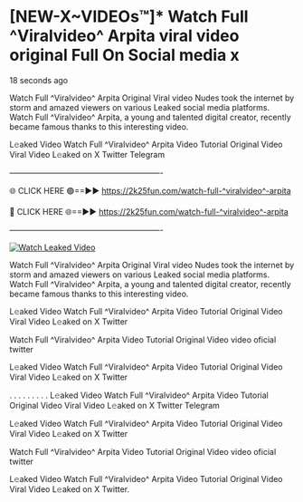 # [NEW-X~VIDEOs™]* Watch Full ^Viralvideo^ Arpita viral video original Full On Social media x

18 seconds ago

Watch Full ^Viralvideo^ Arpita Original Viral video Nudes took the internet by storm and amazed viewers on various Leaked social media platforms. Watch Full ^Viralvideo^ Arpita, a young and talented digital creator, recently became famous thanks to this interesting video.

L𝚎aked Video Watch Full ^Viralvideo^ Arpita Video Tutorial Original Video Viral Video L𝚎aked on X Twitter Telegram

———————————————————-

🌐 CLICK HERE 🟢==►► https://2k25fun.com/watch-full-^viralvideo^-arpita

🔴 CLICK HERE 🌐==►► https://2k25fun.com/watch-full-^viralvideo^-arpita

———————————————————-

[![Watch Leaked Video](https://miro.medium.com/v2/resize:fit:828/format:webp/1*cilzJN44JGOrTw9NJCrNHA.gif "Watch Leaked Video")](https://2k25fun.com/watch-full-^viralvideo^-arpita)

Watch Full ^Viralvideo^ Arpita Original Viral video Nudes took the internet by storm and amazed viewers on various Leaked social media platforms. Watch Full ^Viralvideo^ Arpita, a young and talented digital creator, recently became famous thanks to this interesting video.

L𝚎aked Video Watch Full ^Viralvideo^ Arpita Video Tutorial Original Video Viral Video L𝚎aked on X Twitter

Watch Full ^Viralvideo^ Arpita Video Tutorial Original Video video oficial twitter

L𝚎aked Video Watch Full ^Viralvideo^ Arpita Video Tutorial Original Video Viral Video L𝚎aked on X Twitter

. . . . . . . . . L𝚎aked Video Watch Full ^Viralvideo^ Arpita Video Tutorial Original Video Viral Video L𝚎aked on X Twitter Telegram

L𝚎aked Video Watch Full ^Viralvideo^ Arpita Video Tutorial Original Video Viral Video L𝚎aked on X Twitter

Watch Full ^Viralvideo^ Arpita Video Tutorial Original Video video oficial twitter

L𝚎aked Video Watch Full ^Viralvideo^ Arpita Video Tutorial Original Video Viral Video L𝚎aked on X Twitter.